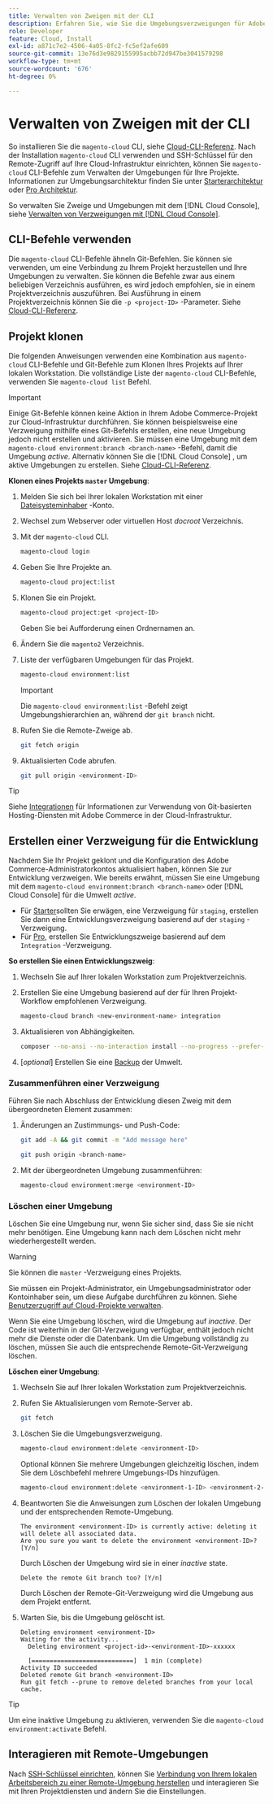 ```yaml
---
title: Verwalten von Zweigen mit der CLI
description: Erfahren Sie, wie Sie die Umgebungsverzweigungen für Adobe Commerce in der Cloud-Infrastruktur mithilfe der Cloud-CLI verwalten.
role: Developer
feature: Cloud, Install
exl-id: a871c7e2-4506-4a05-8fc2-fc5ef2afe609
source-git-commit: 13e76d3e9829155995acbb72d947be3041579298
workflow-type: tm+mt
source-wordcount: '676'
ht-degree: 0%

---
```


# Verwalten von Zweigen mit der CLI

So installieren Sie die `magento-cloud` CLI, siehe [Cloud-CLI-Referenz](../dev-tools/cloud-cli-overview.md). Nach der Installation `magento-cloud` CLI verwenden und SSH-Schlüssel für den Remote-Zugriff auf Ihre Cloud-Infrastruktur einrichten, können Sie `magento-cloud` CLI-Befehle zum Verwalten der Umgebungen für Ihre Projekte. Informationen zur Umgebungsarchitektur finden Sie unter [Starterarchitektur](../architecture/starter-architecture.md) oder [Pro Architektur](../architecture/pro-architecture.md).

So verwalten Sie Zweige und Umgebungen mit dem [!DNL Cloud Console], siehe [Verwalten von Verzweigungen mit [!DNL Cloud Console]](../project/console-branches.md).

## CLI-Befehle verwenden

Die `magento-cloud` CLI-Befehle ähneln Git-Befehlen. Sie können sie verwenden, um eine Verbindung zu Ihrem Projekt herzustellen und Ihre Umgebungen zu verwalten. Sie können die Befehle zwar aus einem beliebigen Verzeichnis ausführen, es wird jedoch empfohlen, sie in einem Projektverzeichnis auszuführen. Bei Ausführung in einem Projektverzeichnis können Sie die `-p <project-ID>` -Parameter. Siehe [Cloud-CLI-Referenz](../dev-tools/cloud-cli-overview.md).

## Projekt klonen

Die folgenden Anweisungen verwenden eine Kombination aus `magento-cloud` CLI-Befehle und Git-Befehle zum Klonen Ihres Projekts auf Ihrer lokalen Workstation. Die vollständige Liste der `magento-cloud` CLI-Befehle, verwenden Sie `magento-cloud list` Befehl.

>[!IMPORTANT]
>
>Einige Git-Befehle können keine Aktion in Ihrem Adobe Commerce-Projekt zur Cloud-Infrastruktur durchführen. Sie können beispielsweise eine Verzweigung mithilfe eines Git-Befehls erstellen, eine neue Umgebung jedoch nicht erstellen und aktivieren. Sie müssen eine Umgebung mit dem `magento-cloud environment:branch <branch-name>` -Befehl, damit die Umgebung _active_. Alternativ können Sie die [!DNL Cloud Console] , um aktive Umgebungen zu erstellen. Siehe [Cloud-CLI-Referenz](../dev-tools/cloud-cli-overview.md#git-commands).

**Klonen eines Projekts `master` Umgebung**:

1. Melden Sie sich bei Ihrer lokalen Workstation mit einer [Dateisysteminhaber](https://experienceleague.adobe.com/docs/commerce-operations/installation-guide/prerequisites/file-system/configure-permissions.html) -Konto.

1. Wechsel zum Webserver oder virtuellen Host _docroot_ Verzeichnis.

1. Mit der `magento-cloud` CLI.

   ```bash
   magento-cloud login
   ```

1. Geben Sie Ihre Projekte an.

   ```bash
   magento-cloud project:list
   ```

1. Klonen Sie ein Projekt.

   ```bash
   magento-cloud project:get <project-ID>
   ```

   Geben Sie bei Aufforderung einen Ordnernamen an.

1. Ändern Sie die `magento2` Verzeichnis.

1. Liste der verfügbaren Umgebungen für das Projekt.

   ```bash
   magento-cloud environment:list
   ```

   >[!IMPORTANT]
   >
   >Die `magento-cloud environment:list` -Befehl zeigt Umgebungshierarchien an, während der `git branch` nicht.

1. Rufen Sie die Remote-Zweige ab.

   ```bash
   git fetch origin
   ```

1. Aktualisierten Code abrufen.

   ```bash
   git pull origin <environment-ID>
   ```

>[!TIP]
>
>Siehe [Integrationen](../integrations/overview.md) für Informationen zur Verwendung von Git-basierten Hosting-Diensten mit Adobe Commerce in der Cloud-Infrastruktur.

## Erstellen einer Verzweigung für die Entwicklung

Nachdem Sie Ihr Projekt geklont und die Konfiguration des Adobe Commerce-Administratorkontos aktualisiert haben, können Sie zur Entwicklung verzweigen. Wie bereits erwähnt, müssen Sie eine Umgebung mit dem `magento-cloud environment:branch <branch-name>` oder [!DNL Cloud Console] für die Umwelt _active_.

- Für [Starter](../architecture/starter-develop-deploy-workflow.md#clone-and-branch)sollten Sie erwägen, eine Verzweigung für `staging`, erstellen Sie dann eine Entwicklungsverzweigung basierend auf der `staging` -Verzweigung.
- Für [Pro](../architecture/pro-develop-deploy-workflow.md#development-workflow), erstellen Sie Entwicklungszweige basierend auf dem `Integration` -Verzweigung.

**So erstellen Sie einen Entwicklungszweig**:

1. Wechseln Sie auf Ihrer lokalen Workstation zum Projektverzeichnis.

1. Erstellen Sie eine Umgebung basierend auf der für Ihren Projekt-Workflow empfohlenen Verzweigung.

   ```bash
   magento-cloud branch <new-environment-name> integration
   ```

1. Aktualisieren von Abhängigkeiten.

   ```bash
   composer --no-ansi --no-interaction install --no-progress --prefer-dist --optimize-autoloader
   ```

1. [_optional_] Erstellen Sie eine [Backup](../storage/snapshots.md) der Umwelt.

### Zusammenführen einer Verzweigung

Führen Sie nach Abschluss der Entwicklung diesen Zweig mit dem übergeordneten Element zusammen:

1. Änderungen an Zustimmungs- und Push-Code:

   ```bash
   git add -A && git commit -m "Add message here"
   ```

   ```bash
   git push origin <branch-name>
   ```

1. Mit der übergeordneten Umgebung zusammenführen:

   ```bash
   magento-cloud environment:merge <environment-ID>
   ```

### Löschen einer Umgebung

Löschen Sie eine Umgebung nur, wenn Sie sicher sind, dass Sie sie nicht mehr benötigen. Eine Umgebung kann nach dem Löschen nicht mehr wiederhergestellt werden.

>[!WARNING]
>
>Sie können die `master` -Verzweigung eines Projekts.

Sie müssen ein Projekt-Administrator, ein Umgebungsadministrator oder Kontoinhaber sein, um diese Aufgabe durchführen zu können. Siehe [Benutzerzugriff auf Cloud-Projekte verwalten](../project/user-access.md).

Wenn Sie eine Umgebung löschen, wird die Umgebung auf _inactive_. Der Code ist weiterhin in der Git-Verzweigung verfügbar, enthält jedoch nicht mehr die Dienste oder die Datenbank. Um die Umgebung vollständig zu löschen, müssen Sie auch die entsprechende Remote-Git-Verzweigung löschen.

**Löschen einer Umgebung**:

1. Wechseln Sie auf Ihrer lokalen Workstation zum Projektverzeichnis.

1. Rufen Sie Aktualisierungen vom Remote-Server ab.

   ```bash
   git fetch
   ```

1. Löschen Sie die Umgebungsverzweigung.

   ```bash
   magento-cloud environment:delete <environment-ID>
   ```

   Optional können Sie mehrere Umgebungen gleichzeitig löschen, indem Sie dem Löschbefehl mehrere Umgebungs-IDs hinzufügen.

   ```bash
   magento-cloud environment:delete <environment-1-ID> <environment-2-ID>
   ```

1. Beantworten Sie die Anweisungen zum Löschen der lokalen Umgebung und der entsprechenden Remote-Umgebung.

   ```terminal
   The environment <environment-ID> is currently active: deleting it will delete all associated data.
   Are you sure you want to delete the environment <environment-ID>? [Y/n]
   ```

   Durch Löschen der Umgebung wird sie in einer _inactive_ state.

   ```terminal
   Delete the remote Git branch too? [Y/n]
   ```

   Durch Löschen der Remote-Git-Verzweigung wird die Umgebung aus dem Projekt entfernt.

1. Warten Sie, bis die Umgebung gelöscht ist.

   ```terminal
   Deleting environment <environment-ID>
   Waiting for the activity...
     Deleting environment <project-id>-<environment-ID>-xxxxxx
   
     [============================]  1 min (complete)
   Activity ID succeeded
   Deleted remote Git branch <environment-ID>
   Run git fetch --prune to remove deleted branches from your local cache.
   ```

>[!TIP]
>
>Um eine inaktive Umgebung zu aktivieren, verwenden Sie die `magento-cloud environment:activate` Befehl.

## Interagieren mit Remote-Umgebungen

Nach [SSH-Schlüssel einrichten](../development/secure-connections.md), können Sie [Verbindung von Ihrem lokalen Arbeitsbereich zu einer Remote-Umgebung herstellen](../development/secure-connections.md#connect-to-a-remote-environment) und interagieren Sie mit Ihren Projektdiensten und ändern Sie die Einstellungen.
